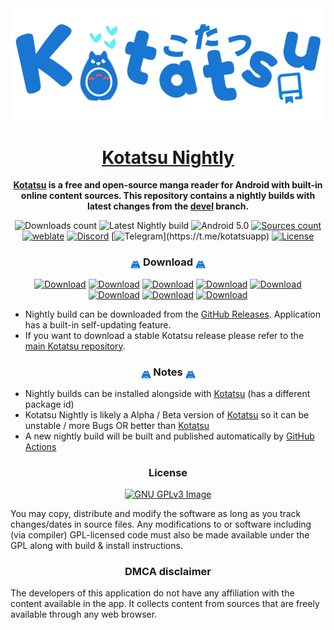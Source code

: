 <div align="center">

<a href="https://kotatsu.app">
    <img src="./.github/assets/vtuber.png" alt="Kotatsu Logo" title="Kotatsu" width="600"/>
</a>

# [Kotatsu Nightly](#)

**[Kotatsu](https://github.com/KotatsuApp/Kotatsu) is a free and open-source manga reader for Android with built-in online content sources. This repository contains a nightly builds with latest changes from the [devel](https://github.com/KotatsuApp/Kotatsu/commits/devel/) branch.**

![Downloads count](https://img.shields.io/github/downloads/KotatsuApp/Kotatsu-nightly/total?color=1976d2) ![Latest Nightly build](https://img.shields.io/github/v/release/KotatsuApp/Kotatsu-nightly?color=2596be&label=latest) ![Android 5.0](https://img.shields.io/badge/android-5.0+-brightgreen) [![Sources count](https://img.shields.io/badge/dynamic/yaml?url=https%3A%2F%2Fraw.githubusercontent.com%2FKotatsuApp%2Fkotatsu-parsers%2Frefs%2Fheads%2Fmaster%2F.github%2Fsummary.yaml&query=total&label=manga%20sources&color=%23E9321C)](https://github.com/KotatsuApp/kotatsu-parsers) [![weblate](https://hosted.weblate.org/widgets/kotatsu/-/strings/svg-badge.svg)](https://hosted.weblate.org/engage/kotatsu/) [![Discord](https://img.shields.io/discord/898363402467045416?color=5865f2&label=discord)](https://discord.gg/NNJ5RgVBC5) [![Telegram](https://img.shields.io/badge/chat-telegram-60ACFF?)](https://t.me/kotatsuapp) [![License](https://img.shields.io/github/license/KotatsuApp/Kotatsu)](https://github.com/KotatsuApp/Kotatsu/blob/devel/LICENSE)

### <img src="./.github/assets/app_icon.png" alt="Kotatsu Logo" width="16" style="vertical-align: bottom;"/> Download <img src="./.github/assets/app_icon.png" alt="Kotatsu Logo" width="16" style="vertical-align: bottom;"/>

[![Download](https://rule34.xxx/counter/2.gif)](https://github.com/KotatsuApp/kotatsu-nightly/releases/latest) [![Download](https://rule34.xxx/counter/0.gif)](https://github.com/KotatsuApp/kotatsu-nightly/releases/latest) [![Download](https://rule34.xxx/counter/2.gif)](https://github.com/KotatsuApp/kotatsu-nightly/releases/latest) [![Download](https://rule34.xxx/counter/5.gif)](https://github.com/KotatsuApp/kotatsu-nightly/releases/latest) [![Download](https://rule34.xxx/counter/0.gif)](https://github.com/KotatsuApp/kotatsu-nightly/releases/latest) [![Download](https://rule34.xxx/counter/2.gif)](https://github.com/KotatsuApp/kotatsu-nightly/releases/latest) [![Download](https://rule34.xxx/counter/0.gif)](https://github.com/KotatsuApp/kotatsu-nightly/releases/latest) [![Download](https://rule34.xxx/counter/7.gif)](https://github.com/KotatsuApp/kotatsu-nightly/releases/latest) 

<div align="left">

* Nightly build can be downloaded from the [GitHub Releases](https://github.com/KotatsuApp/Kotatsu-Nightly/releases). Application has a built-in self-updating feature.
* If you want to download a stable Kotatsu release please refer to the [main Kotatsu repository](https://github.com/KotatsuApp/Kotatsu?tab=readme-ov-file#download).

</div>

### <img src="./.github/assets/app_icon.png" alt="Kotatsu Logo" width="16" style="vertical-align: bottom;"/> Notes <img src="./.github/assets/app_icon.png" alt="Kotatsu Logo" width="16" style="vertical-align: bottom;"/>

<div align="left">

* Nightly builds can be installed alongside with [Kotatsu](https://github.com/KotatsuApp/Kotatsu) (has a different package id)
* Kotatsu Nightly is likely a Alpha / Beta version of [Kotatsu](https://github.com/KotatsuApp/Kotatsu) so it can be unstable / more Bugs OR better than [Kotatsu](https://github.com/KotatsuApp/Kotatsu)
* A new nightly build will be built and published automatically by [GitHub Actions](https://github.com/features/actions)

</div>

### License

[![GNU GPLv3 Image](https://www.gnu.org/graphics/gplv3-127x51.png)](http://www.gnu.org/licenses/gpl-3.0.en.html)

<div align="left">

You may copy, distribute and modify the software as long as you track changes/dates in source files. Any modifications to or software including (via compiler) GPL-licensed code must also be made available under the GPL along with build & install instructions.

</div>

### DMCA disclaimer

<div align="left">

The developers of this application do not have any affiliation with the content available in the app. It collects content from sources that are freely available through any web browser.

</div>
